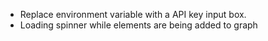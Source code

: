 - Replace environment variable with a API key input box.
- Loading spinner while elements are being added to graph